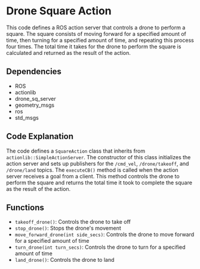 <!DOCTYPE html>
<html>
  <head>
    <title>Drone Square Action</title>
  </head>
  <body>
    <h1>Drone Square Action</h1>
    <p>
      This code defines a ROS action server that controls a drone to perform a square. The square consists of moving forward for a specified amount of time, then turning for a specified amount of time, and repeating this process four times. The total time it takes for the drone to perform the square is calculated and returned as the result of the action.
    </p>
    <h2>Dependencies</h2>
    <ul>
      <li>ROS</li>
      <li>actionlib</li>
      <li>drone_sq_server</li>
      <li>geometry_msgs</li>
      <li>ros</li>
      <li>std_msgs</li>
    </ul>
    <h2>Code Explanation</h2>
    <p>
      The code defines a <code>SquareAction</code> class that inherits from <code>actionlib::SimpleActionServer</code>. The constructor of this class initializes the action server and sets up publishers for the <code>/cmd_vel</code>, <code>/drone/takeoff</code>, and <code>/drone/land</code> topics. The <code>executeCB()</code> method is called when the action server receives a goal from a client. This method controls the drone to perform the square and returns the total time it took to complete the square as the result of the action.
    </p>
    <h2>Functions</h2>
    <ul>
      <li><code>takeoff_drone()</code>: Controls the drone to take off</li>
      <li><code>stop_drone()</code>: Stops the drone's movement</li>
      <li><code>move_forward_drone(int side_secs)</code>: Controls the drone to move forward for a specified amount of time</li>
      <li><code>turn_drone(int turn_secs)</code>: Controls the drone to turn for a specified amount of time</li>
      <li><code>land_drone()</code>: Controls the drone to land</li>
    </ul>
  </body>
</html>
